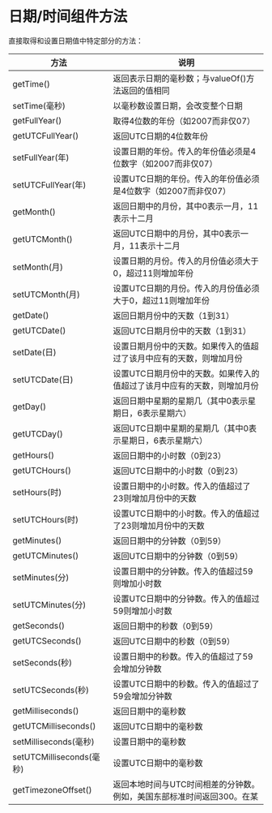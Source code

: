 # 日期/时间组件方法

直接取得和设置日期值中特定部分的方法：

| 方法                     | 说明                                                                    |
| ------------------------ | ----------------------------------------------------------------------- |
| getTime()                | 返回表示日期的毫秒数；与valueOf()方法返回的值相同                       |
| setTime(毫秒)            | 以毫秒数设置日期，会改变整个日期                                        |
| getFullYear()            | 取得4位数的年份（如2007而非仅07）                                       |
| getUTCFullYear()         | 返回UTC日期的4位数年份                                                  |
| setFullYear(年)          | 设置日期的年份。传入的年份值必须是4位数字（如2007而非仅07）             |
| setUTCFullYear(年)       | 设置UTC日期的年份。传入的年份值必须是4位数字（如2007而非仅07）          |
| getMonth()               | 返回日期中的月份，其中0表示一月，11表示十二月                           |
| getUTCMonth()            | 返回UTC日期中的月份，其中0表示一月，11表示十二月                        |
| setMonth(月)             | 设置日期的月份。传入的月份值必须大于0，超过11则增加年份                 |
| setUTCMonth(月)          | 设置UTC日期的月份。传入的月份值必须大于0，超过11则增加年份              |
| getDate()                | 返回日期月份中的天数（1到31）                                           |
| getUTCDate()             | 返回UTC日期月份中的天数（1到31）                                        |
| setDate(日)              | 设置日期月份中的天数。如果传入的值超过了该月中应有的天数，则增加月份    |
| setUTCDate(日)           | 设置UTC日期月份中的天数。如果传入的值超过了该月中应有的天数，则增加月份 |
| getDay()                 | 返回日期中星期的星期几（其中0表示星期日，6表示星期六）                  |
| getUTCDay()              | 返回UTC日期中星期的星期几（其中0表示星期日，6表示星期六）               |
| getHours()               | 返回日期中的小时数（0到23）                                             |
| getUTCHours()            | 返回UTC日期中的小时数（0到23）                                          |
| setHours(时)             | 设置日期中的小时数。传入的值超过了23则增加月份中的天数                  |
| setUTCHours(时)          | 设置UTC日期中的小时数。传入的值超过了23则增加月份中的天数               |
| getMinutes()             | 返回日期中的分钟数（0到59）                                             |
| getUTCMinutes()          | 返回UTC日期中的分钟数（0到59）                                          |
| setMinutes(分)           | 设置日期中的分钟数。传入的值超过59则增加小时数                          |
| setUTCMinutes(分)        | 设置UTC日期中的分钟数。传入的值超过59则增加小时数                       |
| getSeconds()             | 返回日期中的秒数（0到59）                                               |
| getUTCSeconds()          | 返回UTC日期中的秒数（0到59）                                            |
| setSeconds(秒)           | 设置日期中的秒数。传入的值超过了59会增加分钟数                          |
| setUTCSeconds(秒)        | 设置UTC日期中的秒数。传入的值超过了59会增加分钟数                       |
| getMilliseconds()        | 返回日期中的毫秒数                                                      |
| getUTCMilliseconds()     | 返回UTC日期中的毫秒数                                                   |
| setMilliseconds(毫秒)    | 设置日期中的毫秒数                                                      |
| setUTCMilliseconds(毫秒) | 设置UTC日期中的毫秒数                                                   |
| getTimezoneOffset()      | 返回本地时间与UTC时间相差的分钟数。例如，美国东部标准时间返回300。在某  |
